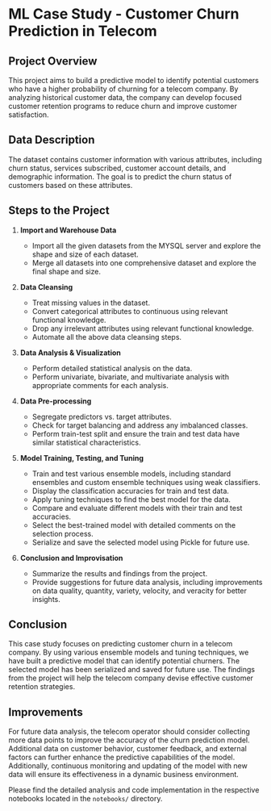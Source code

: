 # ML Case Study - Customer Churn Prediction in Telecom

## Project Overview

This project aims to build a predictive model to identify potential customers who have a higher probability of churning for a telecom company. By analyzing historical customer data, the company can develop focused customer retention programs to reduce churn and improve customer satisfaction.

## Data Description

The dataset contains customer information with various attributes, including churn status, services subscribed, customer account details, and demographic information. The goal is to predict the churn status of customers based on these attributes.

## Steps to the Project

1. **Import and Warehouse Data**

   - Import all the given datasets from the MYSQL server and explore the shape and size of each dataset.
   - Merge all datasets into one comprehensive dataset and explore the final shape and size.

2. **Data Cleansing**

   - Treat missing values in the dataset.
   - Convert categorical attributes to continuous using relevant functional knowledge.
   - Drop any irrelevant attributes using relevant functional knowledge.
   - Automate all the above data cleansing steps.

3. **Data Analysis & Visualization**

   - Perform detailed statistical analysis on the data.
   - Perform univariate, bivariate, and multivariate analysis with appropriate comments for each analysis.

4. **Data Pre-processing**

   - Segregate predictors vs. target attributes.
   - Check for target balancing and address any imbalanced classes.
   - Perform train-test split and ensure the train and test data have similar statistical characteristics.

5. **Model Training, Testing, and Tuning**

   - Train and test various ensemble models, including standard ensembles and custom ensemble techniques using weak classifiers.
   - Display the classification accuracies for train and test data.
   - Apply tuning techniques to find the best model for the data.
   - Compare and evaluate different models with their train and test accuracies.
   - Select the best-trained model with detailed comments on the selection process.
   - Serialize and save the selected model using Pickle for future use.

6. **Conclusion and Improvisation**

   - Summarize the results and findings from the project.
   - Provide suggestions for future data analysis, including improvements on data quality, quantity, variety, velocity, and veracity for better insights.

## Conclusion

This case study focuses on predicting customer churn in a telecom company. By using various ensemble models and tuning techniques, we have built a predictive model that can identify potential churners. The selected model has been serialized and saved for future use. The findings from the project will help the telecom company devise effective customer retention strategies.

## Improvements

For future data analysis, the telecom operator should consider collecting more data points to improve the accuracy of the churn prediction model. Additional data on customer behavior, customer feedback, and external factors can further enhance the predictive capabilities of the model. Additionally, continuous monitoring and updating of the model with new data will ensure its effectiveness in a dynamic business environment.

Please find the detailed analysis and code implementation in the respective notebooks located in the `notebooks/` directory.
